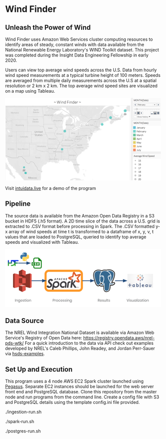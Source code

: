 # Wind Finder #
## Unleash the Power of Wind ##

Wind Finder uses Amazon Web Services cluster computing
resources to identify areas of steady, constant
winds with data available from the National Renewable
Energy Laboratory's WIND Toolkit dataset. This project was completed during the Insight Data
Engineering Fellowship in early 2020.

Users can view top average wind speeds across the U.S. Data from hourly wind speed measurements at a typical turbine height of 100 meters. Speeds are averaged from multiple daily measurements across the U.S at a spatial resolution or 2 km x 2 km. The top average wind speed sites are visualized on a map using Tableau.

![Screenshot](docs/windfinder-frontend.png)

Visit [intuidata.live](http://intuidata.live) for a demo of the program

## Pipeline ## 
The source data is available from the Amazon Open Data Registry in a S3 bucket in HDF5 (.h5 format). A 2D time slice of the data across a U.S. grid is extracted to .CSV format before processing in Spark. The .CSV formatted y-x array of wind speeds at time t is transformed to a dataframe of x, y, v, t values that are loaded to PostgreSQL, queried to identify top average speeds and 
visualized with Tableau. 

![Pipeline](docs/windfinder-pipeline.png)

## Data Source ## 
The NREL Wind Integration National Dataset is available via Amazon Web Service's Registry of Open Data here: https://registry.opendata.aws/nrel-pds-wtk/
For a quick introduction to the data via API check out examples developed by NREL's Caleb Phillips, John Readey, and Jordan Perr-Sauer via [hsds-examples](https://github.com/NREL/hsds-examples).

## Set Up and Execution ## 
This program uses a 4 node AWS EC2 Spark cluster launched using [Pegasus](https://github.com/InsightDataScience/pegasus). Separate EC2 instances should be launched for the web server front end and PostgreSQL database. Clone this repository from the master node and run programs from the command line. Create a config file with S3 and PostgreSQL details using the template config.ini file provided.

./ingestion-run.sh

./spark-run.sh

./postgres-run.sh
